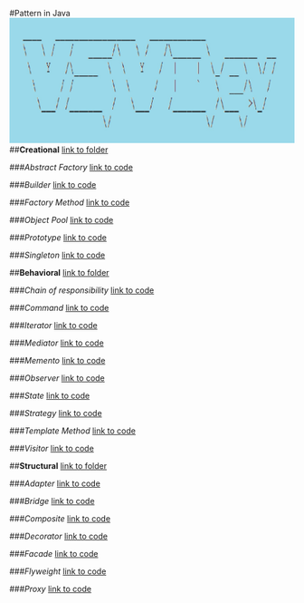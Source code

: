 #Pattern in Java
![logo](banner.jpg)
##**Creational** [link to folder](src/com/vsvdev/creational)


###*Abstract Factory*  [link to code](src/com/vsvdev/creational/abstractfactory/Describe.java)

###*Builder*  [link to code](src/com/vsvdev/creational/builder/Describe.java)

###*Factory Method*  [link to code](src/com/vsvdev/creational/factorymethod/Describe.java)

###*Object Pool*  [link to code](src/com/vsvdev/creational/object_pool/Describe.java)

###*Prototype*  [link to code](src/com/vsvdev/creational/prototype/Describe.java)

###*Singleton*  [link to code](src/com/vsvdev/creational/singleton/Describe.java)

##**Behavioral** [link to folder](src/com/vsvdev/behavioral)

###*Chain of responsibility*  [link to code](src/com/vsvdev/behavioral/chain/Describe.java)

###*Command*  [link to code](src/com/vsvdev/behavioral/command/Describe.java)

###*Iterator*  [link to code](src/com/vsvdev/behavioral/iterator/Describe.java)

###*Mediator*  [link to code](src/com/vsvdev/behavioral/mediator/Describe.java)

###*Memento*  [link to code](src/com/vsvdev/behavioral/memento/Describe.java)

###*Observer*  [link to code](src/com/vsvdev/behavioral/obseerver/Describe.java)

###*State*  [link to code](src/com/vsvdev/behavioral/state/Describe.java)

###*Strategy*  [link to code](src/com/vsvdev/behavioral/strategy/Describe.java)

###*Template Method* [link to code](src/com/vsvdev/behavioral/template_method/Describe.java)

###*Visitor*  [link to code](src/com/vsvdev/behavioral/visitor/Describe.java)


##**Structural** [link to folder](src/com/vsvdev/structural)

###*Adapter*   [link to code](src/com/vsvdev/structural/adapter/Describe.java)

###*Bridge*  [link to code](src/com/vsvdev/structural/bridge/Describe.java)
            
###*Composite*  [link to code](src/com/vsvdev/structural/composite/Describe.java)

###*Decorator*  [link to code](src/com/vsvdev/structural/decoratorwrapper/Describe.java)

###*Facade*  [link to code](src/com/vsvdev/structural/facade/Describe.java)

###*Flyweight*  [link to code](src/com/vsvdev/structural/flyweight/Describe.java)

###*Proxy*  [link to code](src/com/vsvdev/structural/proxy/Describe.java)
